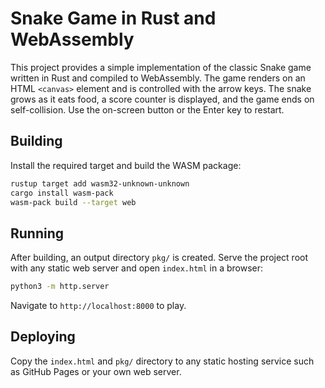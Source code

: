 # Snake Game in Rust and WebAssembly

This project provides a simple implementation of the classic Snake game
written in Rust and compiled to WebAssembly. The game renders on an HTML
`<canvas>` element and is controlled with the arrow keys. The snake grows
as it eats food, a score counter is displayed, and the game ends on
self-collision. Use the on-screen button or the Enter key to restart.

## Building

Install the required target and build the WASM package:

```bash
rustup target add wasm32-unknown-unknown
cargo install wasm-pack
wasm-pack build --target web
```

## Running

After building, an output directory `pkg/` is created. Serve the project
root with any static web server and open `index.html` in a browser:

```bash
python3 -m http.server
```

Navigate to `http://localhost:8000` to play.

## Deploying

Copy the `index.html` and `pkg/` directory to any static hosting service
such as GitHub Pages or your own web server.
